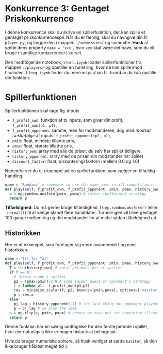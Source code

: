 # Konkurrence 3: Gentaget Priskonkurrence

I denne konkurrence skal du skrive en spillerfunktion, der kan spille et gentaget priskonkurrencespil. 
Når du er færdig, skal du navngive din fil `player.py`, og lægge den i mappen `./submission/` og committe. **Husk** at sætte dens property `name = 'xxx'`, hvor `xxx` skal være det navn, som du vil bruge i samtlige konkurrencer i kurset.

Den medfølgende notebook, `short.ipynb` loader spillerfunktioner fra mappen `./players/` og opstiller en turnering, hvor de kan spille imod hinanden. I `long.ipynb` finder du mere inspiration til, hvordan du kan opstille din funktion. 

# Spillerfunktionen

Spillerfunktionen skal tage flg. inputs

* `f_profit_own`: funktion af to inputs, som giver din profit, `f_profit_own(p1, p2)`,
* `f_profit_opponent`: samme, men for modstanderen, dog med *modsat rækkefølge* af inputs: `f_profit_opponent(p2, p1)`,
* `pmin`: float, mindste tilladte pris,
* `pmax`: float, største tilladte pris,
* `history_own`: array med alle de priser, du selv har spillet tidligere 
* `history_opponent`: array med de priser, din modstander har spillet
* `discount_factor`: float, diskonteringsfaktorn (mellem 0.0 og 1.0)

Nedenfor ser du et eksempel på en spillerfunktion, som vælger en tilfældig handling.

```Python
name = 'Randawg' # remember to use the same name in all competitions... 
def play(self, f_profit_own, f_profit_opponent, pmin, pmax, history_own, history_opponent, discount_factor):
  p = np.random.uniform(pmin, pmax) # rather ineffecient strategy
  return p 
```

**Tilfældighed:** Du må gerne bruge tilfældighed, fx `np.random.uniform()` (eller `.normal()`) til at vælge blandt flere kandidater. 
Turneringen vil blive gentaget 100 gange mellem dig og din modstander for at midle sådan tilfældighed ud.

## Historikken 

Her er et eksempel, som foretager sig mere avancerede ting med historikken. 

```Python
name = 'Tit for Tat'
def play(self, f_profit_own, f_profit_opponent, pmin, pmax, history_own, history_opponent, discount_factor):
  T = len(history_own) # antal periode, der er spillet 
  if T == 0: 
    # første runde i spillet
    p2 = (pmax-pmin)/2.0 # some (dumb) guess of opponent's strategy
    f = lambda p1: -f_profit_own(p1,p2)
    res = minimize_scalar(f, p2, bounds=(pmin,pmax), options={'maxiter': 20})
    p = res.x
  else: 
    pj_lag = history_opponent[-1] # the last thing our opponent played 
    p = pj_lag # we play the same 
  p = np.clip(p, pmin, pmax) # ensure we have not set something illegal
  return p 
```

Denne funktion har en særlig undtagelse for den første periode i spillet, hvor der naturligvis ikke er nogen historik at betinge på. 

Hvis du bruger numeriske solvere, så husk venligst at sætte `maxiter`, så den ikke bruger håbløst meget tid :) 


